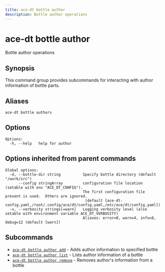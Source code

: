 ```yaml
---
title: ace-dt bottle author
description: Bottle author operations
---
```


<!--
This documentation is auto generated by a script.
Please do not edit this file directly.
-->

<!-- markdownlint-disable-next-line single-title -->
# ace-dt bottle author

Bottle author operations

## Synopsis

This command group provides subcommands for interacting with author information of bottle parts.

## Aliases

```plaintext
ace-dt bottle authors
```

## Options

```plaintext
Options:
  -h, --help   help for author
```

## Options inherited from parent commands

```plaintext
Global options:
  -d, --bottle-dir string          Specify bottle directory (default "/work/src")
      --config stringArray         configuration file location (setable with env "ACE_DT_CONFIG").
                                   The first configuration file present is used.  Others are ignored.
                                    (default [ace-dt-config.yaml,/root/.config/ace/dt/config.yaml,/etc/ace/dt/config.yaml])
  -v, --verbosity strings[=warn]   Logging verbosity level (also setable with environment variable ACE_DT_VERBOSITY)
                                   Aliases: error=0, warn=4, info=8, debug=12 (default [warn])
```

## Subcommands

- [`ace-dt bottle author add`](add.md) - Adds author information to specified bottle
- [`ace-dt bottle author list`](list.md) - Lists author information of a bottle
- [`ace-dt bottle author remove`](remove.md) - Removes author's information from a bottle
